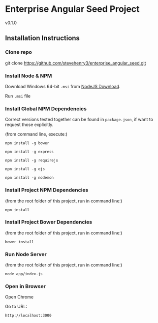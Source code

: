 # Enterprise Angular Seed Project
v0.1.0

## Installation Instructions

### Clone repo
git clone https://github.com/stevehenry3/enterprise_angular_seed.git


### Install Node & NPM
Download Windows 64-bit `.msi` from [NodeJS Download](http://nodejs.org/download/).

Run `.msi` file


### Install Global NPM Dependencies
Correct versions tested together can be found in `package.json`, if want to request those explicitly.

(from command line, execute:)

```shell
npm install -g bower
```

```shell
npm install -g express
```

```shell
npm install -g requirejs
```

```shell
npm install -g ejs
```

```shell
npm install -g nodemon
```


### Install Project NPM Dependencies
(from the root folder of this project, run in command line:)

```shell
npm install
``` 


### Install Project Bower Dependencies
(from the root folder of this project, run in command line:)

```shell
bower install
```


### Run Node Server
(from the root folder of this project, run in command line:)

```shell
node app/index.js
```


### Open in Browser
Open Chrome

Go to URL: 
```shell
http://localhost:3000
```
